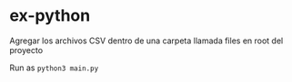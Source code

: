 # ex-python

Agregar los archivos CSV dentro de una carpeta llamada files en root del proyecto

Run as `python3 main.py`
